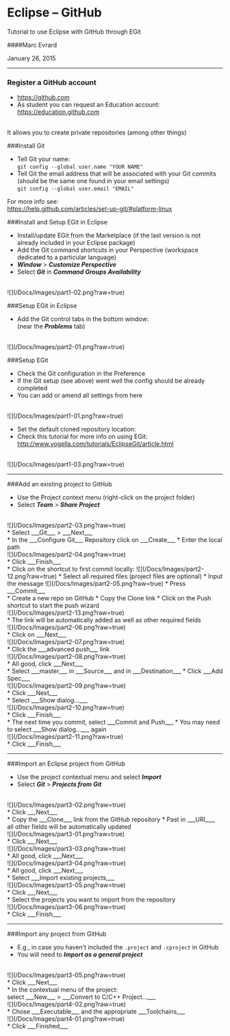 # Eclipse – GitHub

Tutorial to use Eclipse with GitHub through EGit

####Marc Evrard

January 26, 2015

---

### Register a GitHub account
* <https://github.com>
* As student you can request an Education account: <br> <https://education.github.com>
<br>
It allows you to create private repositories (among other things)

###Install Git
* Tell Git your name:<br>
`git config --global user.name "YOUR NAME"`
* Tell Git the email address that will be associated with your Git commits (should be the same one found in your email settings)<br>
`git config --global user.email "EMAIL"`

For more info see:<br>
<https://help.github.com/articles/set-up-git/#platform-linux>

###Install and Setup EGit in Eclipse
* Install/update EGit from the Marketplace (if the last version is not already included in your Eclipse package)
* Add the Git command shortcuts in your Perspective (workspace dedicated to a particular language)
* ___Window___ > ___Customize Perspective___
* Select ___Git___ in ___Command Groups Availability___
<br>
![](/Docs/Images/part1-02.png?raw=true)

###Setup EGit in Eclipse
* Add the Git control tabs in the bottom window:<br>
(near the ___Problems___ tab)
<br>
![](/Docs/Images/part2-01.png?raw=true)

###Setup EGit
* Check the Git configuration in the Preference
* If the Git setup (see above) went well the config should be already completed
* You can add or amend all settings from here
<br>
![](/Docs/Images/part1-01.png?raw=true)

* Set the default cloned repository location:
* Check this tutorial for more info on using EGit:<br>
<http://www.vogella.com/tutorials/EclipseGit/article.html>
<br>
![](/Docs/Images/part1-03.png?raw=true)

---

###Add an existing project to GitHub
* Use the Project context menu (right-click on the project folder)
* Select ___Team___ > ___Share Project___
<br>
![](/Docs/Images/part2-03.png?raw=true)
<br>
* Select ___Git___ > ___Next___
<br>
* In the ___Configure Git___ Repository click on ___Create___
* Enter the local path
<br>
![](/Docs/Images/part2-04.png?raw=true)
<br>
* Click ___Finish___
<br>
* Click on the shortcut to first commit locally:
![](/Docs/Images/part2-12.png?raw=true)
* Select all required files (project files are optional)
* Input the message
![](/Docs/Images/part2-05.png?raw=true)
* Press ___Commit___
<br>
* Create a new repo on GitHub
* Copy the Clone link
* Click on the Push shortcut to start the push wizard
<br>
![](/Docs/Images/part2-13.png?raw=true)
<br>
* The link will be automatically added as well as other required fields
<br>
![](/Docs/Images/part2-06.png?raw=true)
<br>
* Click on ___Next___
<br>
![](/Docs/Images/part2-07.png?raw=true)
<br>
* Click the ___advanced push___ link
<br>
![](/Docs/Images/part2-08.png?raw=true)
<br>
* All good, click ___Next___
<br>
* Select ___master___ in ___Source___ and in ___Destination___
* Click ___Add Spec___
<br>
![](/Docs/Images/part2-09.png?raw=true)
<br>
* Click ___Next___
<br>
* Select ___Show dialog...___
<br>
![](/Docs/Images/part2-10.png?raw=true)
<br>
* Click ___Finish___
<br>
* The next time you commit, select ___Commit and Push___
* You may need to select ___Show dialog...___ again
<br>
![](/Docs/Images/part2-11.png?raw=true)
<br>
* Click ___Finish___

---

###Import an Eclipse project from GitHub
* Use the project contextual menu and select ___Import___
* Select ___Git___ > ___Projects from Git___
<br>
![](/Docs/Images/part3-02.png?raw=true)
<br>
* Click ___Next___
<br>
* Copy the ___Clone___ link from the GitHub repository
* Past in ___URI___, all other fields will be automatically updated
<br>
![](/Docs/Images/part3-01.png?raw=true)
<br>
* Click ___Next___
<br>
![](/Docs/Images/part3-03.png?raw=true)
<br>
* All good, click ___Next___
<br>
![](/Docs/Images/part3-04.png?raw=true)
<br>
* All good, click ___Next___
<br>
* Select ___Import existing projects___
<br>
![](/Docs/Images/part3-05.png?raw=true)
<br>
* Click ___Next___
<br>
* Select the projects you want to import from the repository
<br>
![](/Docs/Images/part3-06.png?raw=true)
<br>
* Click ___Finish___

---

###Import any project from GitHub
* E.g., in case you haven't included the `.project` and `.cproject` in GitHub
* You will need to ___Import as a general project___
<br>
![](/Docs/Images/part3-05.png?raw=true)
<br>
* Click ___Next___
<br>
* In the contextual menu of the project:<br>
select ___New___ > ___Convert to C/C++ Project...___
<br>
![](/Docs/Images/part4-02.png?raw=true)
<br>
* Chose ___Executable___ and the appropriate ___Toolchains___
<br>
![](/Docs/Images/part4-01.png?raw=true)
<br>
* Click ___Finished___
